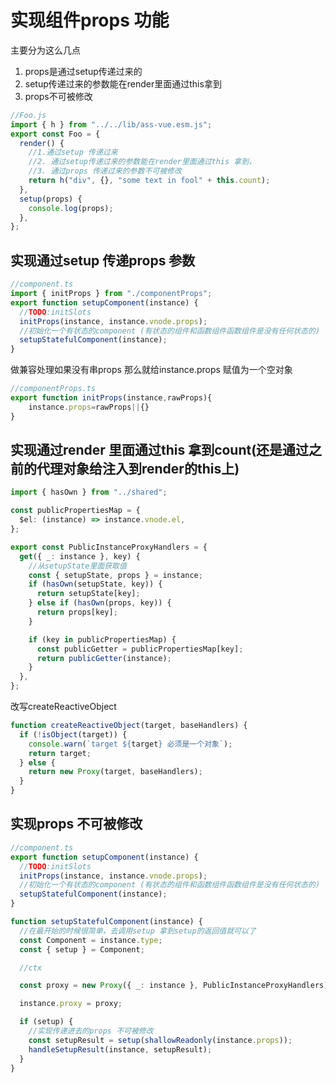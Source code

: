 # 实现组件props 功能

主要分为这么几点

1. props是通过setup传递过来的
2. setup传递过来的参数能在render里面通过this拿到
3. props不可被修改

```javascript
//Foo.js
import { h } from "../../lib/ass-vue.esm.js";
export const Foo = {
  render() {
    //1.通过setup 传递过来
    //2. 通过setup传递过来的参数能在render里面通过this 拿到，
    //3. 通过props 传递过来的参数不可被修改
    return h("div", {}, "some text in fool" + this.count);
  },
  setup(props) {
    console.log(props);
  },
};

```

## 实现通过setup 传递props 参数

```typescript
//component.ts
import { initProps } from "./componentProps";
export function setupComponent(instance) {
  //TODO:initSlots
  initProps(instance, instance.vnode.props);
  //初始化一个有状态的component (有状态的组件和函数组件函数组件是没有任何状态的)
  setupStatefulComponent(instance);
}
```

做兼容处理如果没有串props 那么就给instance.props 赋值为一个空对象

```typescript
//componentProps.ts
export function initProps(instance,rawProps){
    instance.props=rawProps||{}
}
```

## 实现通过render 里面通过this 拿到count(还是通过之前的代理对象给注入到render的this上)

```typescript
import { hasOwn } from "../shared";

const publicPropertiesMap = {
  $el: (instance) => instance.vnode.el,
};

export const PublicInstanceProxyHandlers = {
  get({ _: instance }, key) {
    //从setupState里面获取值
    const { setupState, props } = instance;
    if (hasOwn(setupState, key)) {
      return setupState[key];
    } else if (hasOwn(props, key)) {
      return props[key];
    }

    if (key in publicPropertiesMap) {
      const publicGetter = publicPropertiesMap[key];
      return publicGetter(instance);
    }
  },
};
```

改写createReactiveObject

```typescript
function createReactiveObject(target, baseHandlers) {
  if (!isObject(target)) {
    console.warn(`target ${target} 必须是一个对象`);
    return target;
  } else {
    return new Proxy(target, baseHandlers);
  }
}
```

## 实现props 不可被修改

```typescript
//component.ts
export function setupComponent(instance) {
  //TODO:initSlots
  initProps(instance, instance.vnode.props);
  //初始化一个有状态的component (有状态的组件和函数组件函数组件是没有任何状态的)
  setupStatefulComponent(instance);
}

function setupStatefulComponent(instance) {
  //在最开始的时候很简单，去调用setup 拿到setup的返回值就可以了
  const Component = instance.type;
  const { setup } = Component;

  //ctx

  const proxy = new Proxy({ _: instance }, PublicInstanceProxyHandlers);

  instance.proxy = proxy;

  if (setup) {
    //实现传递进去的props 不可被修改
    const setupResult = setup(shallowReadonly(instance.props));
    handleSetupResult(instance, setupResult);
  }
}
```
